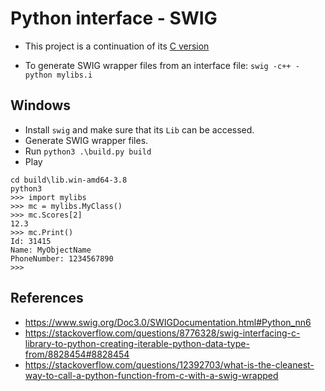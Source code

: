 # Python interface - SWIG

* This project is a continuation of its [C version](../../../c/04_fancy-functions/04_python-interface/3_calling-c-from-python-swig/)

* To generate SWIG wrapper files from an interface file:
`swig -c++ -python mylibs.i`

## Windows

* Install `swig` and make sure that its `Lib` can be accessed.
* Generate SWIG wrapper files.
* Run `python3 .\build.py build`
* Play
```
cd build\lib.win-amd64-3.8
python3
>>> import mylibs
>>> mc = mylibs.MyClass()
>>> mc.Scores[2]
12.3
>>> mc.Print()
Id: 31415
Name: MyObjectName
PhoneNumber: 1234567890
>>>
```

## References

* https://www.swig.org/Doc3.0/SWIGDocumentation.html#Python_nn6
* https://stackoverflow.com/questions/8776328/swig-interfacing-c-library-to-python-creating-iterable-python-data-type-from/8828454#8828454
* https://stackoverflow.com/questions/12392703/what-is-the-cleanest-way-to-call-a-python-function-from-c-with-a-swig-wrapped